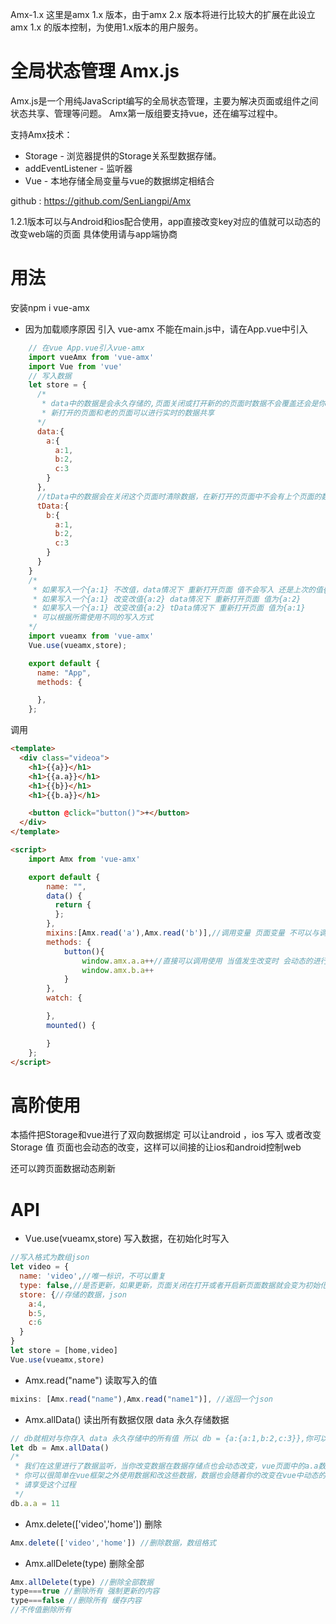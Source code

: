 <!--
 * @Author: PiPi
 * @Github: https://github.com/SenLiangpi
 * @Email: pisenliang@gmail.com
 * @Date: 2019-06-17 15:38:23
 * @LastEditors: PiPi
 * @LastEditTime: 2019-10-23 14:12:44
 -->
 Amx-1.x 这里是amx 1.x 版本，由于amx 2.x 版本将进行比较大的扩展在此设立amx 1.x 的版本控制，为使用1.x版本的用户服务。
# 全局状态管理 Amx.js
Amx.js是一个用纯JavaScript编写的全局状态管理，主要为解决页面或组件之间状态共享、管理等问题。
Amx第一版组要支持vue，还在编写过程中。

支持Amx技术：
* Storage - 浏览器提供的Storage关系型数据存储。
* addEventListener - 监听器
* Vue - 本地存储全局变量与vue的数据绑定相结合

github : https://github.com/SenLiangpi/Amx

1.2.1版本可以与Android和ios配合使用，app直接改变key对应的值就可以动态的改变web端的页面
具体使用请与app端协商

# 用法
安装npm i vue-amx
* 因为加载顺序原因 引入 vue-amx 不能在main.js中，请在App.vue中引入
```javascript
    // 在vue App.vue引入vue-amx
    import vueAmx from 'vue-amx'
    import Vue from 'vue'
    // 写入数据
    let store = {
      /*
       * data中的数据是会永久存储的,页面关闭或打开新的的页面时数据不会覆盖还会是你页面关闭前最后一次修改的数据，
       * 新打开的页面和老的页面可以进行实时的数据共享
      */
      data:{
        a:{
          a:1,
          b:2,
          c:3
        }
      },
      //tData中的数据会在关闭这个页面时清除数据，在新打开的页面中不会有上个页面的数据，页面直接也没办法数据共享
      tData:{
        b:{
          a:1,
          b:2,
          c:3
        }
      }
    }
    /* 
     * 如果写入一个{a:1} 不改值，data情况下 重新打开页面 值不会写入 还是上次的值{a:1}
     * 如果写入一个{a:1} 改变改值{a:2} data情况下 重新打开页面 值为{a:2}
     * 如果写入一个{a:1} 改变改值{a:2} tData情况下 重新打开页面 值为{a:1}
     * 可以根据所需使用不同的写入方式
    */
    import vueamx from 'vue-amx'
    Vue.use(vueamx,store);

    export default {
      name: "App",
      methods: {

      },
    };
```
调用
```HTML
<template>
  <div class="videoa">
    <h1>{{a}}</h1>
    <h1>{{a.a}}</h1>
    <h1>{{b}}</h1>
    <h1>{{b.a}}</h1>

    <button @click="button()">+</button>
  </div>
</template>

<script>
    import Amx from 'vue-amx'

    export default {
        name: "",
        data() {
          return {
          };
        },
        mixins:[Amx.read('a'),Amx.read('b')],//调用变量 页面变量 不可以与调用变量的 name 一样
        methods: {
            button(){
                window.amx.a.a++//直接可以调用使用 当值发生改变时 会动态的进行数据绑定,永久存储的数据也会进行改变
                window.amx.b.a++
            }
        },
        watch: {

        },
        mounted() {

        }
    };
</script>
```
# 高阶使用
本插件把Storage和vue进行了双向数据绑定
可以让android ，ios 写入 或者改变 Storage 值
页面也会动态的改变，这样可以间接的让ios和android控制web

还可以跨页面数据动态刷新

# API
* Vue.use(vueamx,store) 写入数据，在初始化时写入
```javascript
//写入格式为数组json
let video = {
  name: 'video',//唯一标识，不可以重复
  type: false,//是否更新，如果更新，页面关闭在打开或者开启新页面数据就会变为初始化的值
  store: {//存储的数据，json
    a:4,
    b:5,
    c:6
  }
}
let store = [home,video]
Vue.use(vueamx,store)
```
* Amx.read("name") 读取写入的值
```javascript
mixins: [Amx.read("name"),Amx.read("name1")], //返回一个json
```
* Amx.allData() 读出所有数据仅限 data 永久存储数据
```javascript
// db就相对与你存入 data 永久存储中的所有值 所以 db = {a:{a:1,b:2,c:3}},你可以直接使用这个值也可以改变这些值
let db = Amx.allData()
/*
 * 我们在这里进行了数据监听，当你改变数据在数据存储点也会动态改变，vue页面中的a.a数据也会动态的变为11
 * 你可以很简单在vue框架之外使用数据和改这些数据，数据也会随着你的改变在vue中动态的改变
 * 请享受这个过程
 */
db.a.a = 11
```
* Amx.delete(['video','home']) 删除
```javascript
Amx.delete(['video','home']) //删除数据，数组格式
```
* Amx.allDelete(type) 删除全部
```javascript
Amx.allDelete(type) //删除全部数据
type===true //删除所有 强制更新的内容
type===false //删除所有 缓存内容
//不传值删除所有
```
